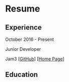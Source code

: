 # Resume

## Experience

October 2016 - Present

Junior Developer

Jam3
[[GitHub](https://github.com/Jam3)]
[[Home Page](http://www.jam3.com/)]

## Education
